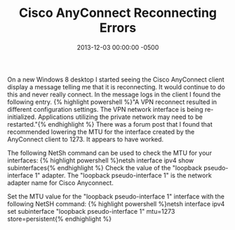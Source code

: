 ﻿---
layout: post
title:  Cisco AnyConnect Reconnecting Errors
date:   2013-12-03 00:00:00 -0500
categories: IT
---






On a new Windows 8 desktop I started seeing the Cisco AnyConnect client display a message telling me that it is reconnecting. It would continue to do this and never really connect. In the message logs in the client I found the following entry.
{% highlight powershell %}"A VPN reconnect resulted in different configuration settings. The VPN network interface is being re-initialized. Applications utilizing the private network may need to be restarted."{% endhighlight %}
There was a forum post that I found that recommended lowering the MTU for the interface created by the AnyConnect client to 1273. It appears to have worked.

The following NetSh command can be used to check the MTU for your interfaces:
{% highlight powershell %}netsh interface ipv4 show subinterfaces{% endhighlight %}
Check the value of the "loopback pseudo-interface 1" adapter. The "loopback pseudo-interface 1" is the network adapter name for Cisco Anyconnect.

Set the MTU value for the "loopback pseudo-interface 1" interface with the following NetSH command:
{% highlight powershell %}netsh interface ipv4 set subinterface "loopback pseudo-interface 1" mtu=1273 store=persistent{% endhighlight %}


